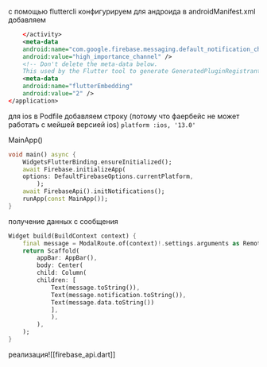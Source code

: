 с помощью fluttercli конфигурируем 
для андроида в androidManifest.xml добавляем
```xml
	</activity>
	<meta-data
	android:name="com.google.firebase.messaging.default_notification_channel_id"
	android:value="high_importance_channel" />
	<!-- Don't delete the meta-data below.
	This used by the Flutter tool to generate GeneratedPluginRegistrant.java -->
	<meta-data
	android:name="flutterEmbedding"
	android:value="2" />
</application>
```

для ios в Podfile добавляем строку (потому что фаербейс не может работать с мейшей версией ios)
`platform :ios, '13.0'`

MainApp()
```dart
void main() async {
	WidgetsFlutterBinding.ensureInitialized();
	await Firebase.initializeApp(
	options: DefaultFirebaseOptions.currentPlatform,
		);
	await FirebaseApi().initNotifications();
	runApp(const MainApp());
}
```


получение данных с сообщения 
```dart
Widget build(BuildContext context) {
	final message = ModalRoute.of(context)!.settings.arguments as RemoteMessage;
	return Scaffold(
		appBar: AppBar(),
		body: Center(
		child: Column(
		children: [
			Text(message.toString()),
			Text(message.notification.toString()),
			Text(message.data.toString())
			],
			),
		),
	);
}
```

реализация![[firebase_api.dart]]